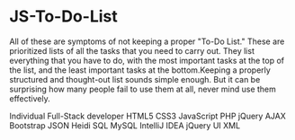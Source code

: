 # JS-To-Do-List
All of these are symptoms of not keeping a proper "To-Do List." These are prioritized lists of all the tasks that you need to carry out. They list everything that you have to do, with the most important tasks at the top of the list, and the least important tasks at the bottom.Keeping a properly structured and thought-out list sounds simple enough. But it can be surprising how many people fail to use them at all, never mind use them effectively.

Individual Full-Stack developer HTML5 CSS3 JavaScript PHP jQuery AJAX Bootstrap JSON Heidi SQL MySQL IntelliJ IDEA jQuery UI XML
